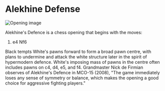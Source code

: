 # Alekhine Defense

![Opening image](https://www.thechesswebsite.com/wp-content/uploads/2012/07/alekhinedefensebig.jpg)

Alekhine's Defence is a chess opening that begins with the moves:



1. e4 Nf6

Black tempts White's pawns forward to form a broad pawn centre, with plans to undermine and attack the white structure later in the spirit of hypermodern defence. White's imposing mass of pawns in the centre often includes pawns on c4, d4, e5, and f4. Grandmaster Nick de Firmian observes of Alekhine's Defence in MCO-15 (2008), "The game immediately loses any sense of symmetry or balance, which makes the opening a good choice for aggressive fighting players."



